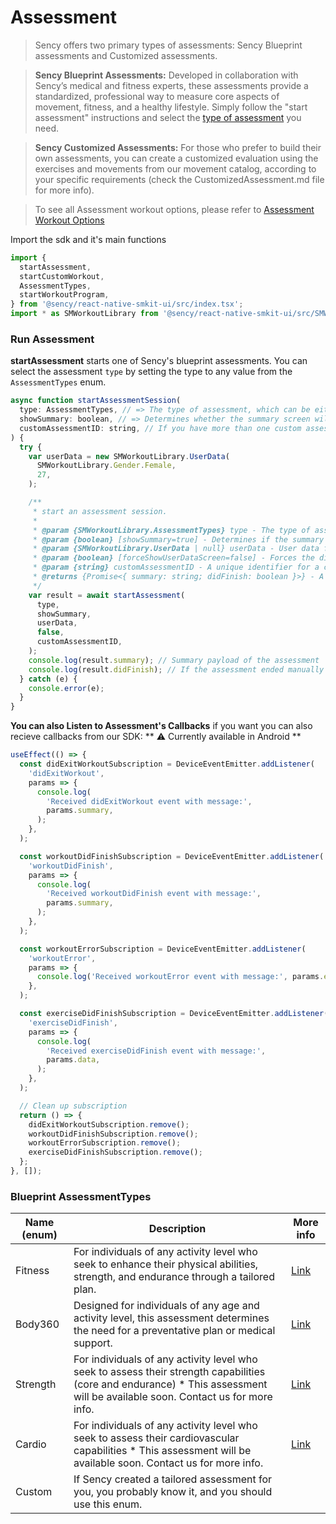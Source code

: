 # Assessment

> Sency offers two primary types of assessments: Sency Blueprint assessments and Customized assessments.

> **Sency Blueprint Assessments:** Developed in collaboration with Sency’s medical and fitness experts, these assessments provide a standardized, professional way to measure core aspects of movement, fitness, and a healthy lifestyle. Simply follow the "start assessment" instructions and select the [type of assessment](#assessment-types) you need.

> **Sency Customized Assessments:** For those who prefer to build their own assessments, you can create a customized evaluation using the exercises and movements from our movement catalog, according to your specific requirements (check the CustomizedAssessment.md file for more info).

> To see all Assessment workout options, please refer to [Assessment Workout Options](https://github.com/sency-ai/smkit-sdk/blob/main/Assessment-Workout-Options.md)

Import the sdk and it's main functions

```js
import {
  startAssessment,
  startCustomWorkout,
  AssessmentTypes,
  startWorkoutProgram,
} from '@sency/react-native-smkit-ui/src/index.tsx';
import * as SMWorkoutLibrary from '@sency/react-native-smkit-ui/src/SMWorkout.tsx';
```

### Run Assessment

**startAssessment** starts one of Sency's blueprint assessments.
You can select the assessment `type` by setting the type to any value from the `AssessmentTypes` enum.

```js
async function startAssessmentSession(
  type: AssessmentTypes, // => The type of assessment, which can be either AssessmentTypes.Fitness or AssessmentTypes.Custom.
  showSummary: boolean, // => Determines whether the summary screen will be presented at the end of the exercise.
  customAssessmentID: string, // If you have more than one custom assessment, use the customAssessmentID to specify which one to call, if not please use null.
) {
  try {
    var userData = new SMWorkoutLibrary.UserData(
      SMWorkoutLibrary.Gender.Female,
      27,
    );

    /**
     * start an assessment session.
     *
     * @param {SMWorkoutLibrary.AssessmentTypes} type - The type of assessment to start.
     * @param {boolean} [showSummary=true] - Determines if the summary should be shown after assessment completion.
     * @param {SMWorkoutLibrary.UserData | null} userData - User data for the assessment session, or `null` if no user data is provided.
     * @param {boolean} [forceShowUserDataScreen=false] - Forces the display of the user data screen even if user data is provided.
     * @param {string} customAssessmentID - A unique identifier for a custom assessment session.
     * @returns {Promise<{ summary: string; didFinish: boolean }>} - A promise that resolves with an object containing the summary and a flag indicating whether the assessment finished.
     */
    var result = await startAssessment(
      type,
      showSummary,
      userData,
      false,
      customAssessmentID,
    );
    console.log(result.summary); // Summary payload of the assessment
    console.log(result.didFinish); // If the assessment ended manually ? true : false
  } catch (e) {
    console.error(e);
  }
}
```

**You can also Listen to Assessment's Callbacks**
if you want you can also recieve callbacks from our SDK:
** ⚠️ Currently available in Android **

```js
useEffect(() => {
  const didExitWorkoutSubscription = DeviceEventEmitter.addListener(
    'didExitWorkout',
    params => {
      console.log(
        'Received didExitWorkout event with message:',
        params.summary,
      );
    },
  );

  const workoutDidFinishSubscription = DeviceEventEmitter.addListener(
    'workoutDidFinish',
    params => {
      console.log(
        'Received workoutDidFinish event with message:',
        params.summary,
      );
    },
  );

  const workoutErrorSubscription = DeviceEventEmitter.addListener(
    'workoutError',
    params => {
      console.log('Received workoutError event with message:', params.error);
    },
  );

  const exerciseDidFinishSubscription = DeviceEventEmitter.addListener(
    'exerciseDidFinish',
    params => {
      console.log(
        'Received exerciseDidFinish event with message:',
        params.data,
      );
    },
  );

  // Clean up subscription
  return () => {
    didExitWorkoutSubscription.remove();
    workoutDidFinishSubscription.remove();
    workoutErrorSubscription.remove();
    exerciseDidFinishSubscription.remove();
  };
}, []);
```

### Blueprint AssessmentTypes <a name="assessment-types"></a>

| Name (enum) | Description                                                                                                                                                                    | More info                                                                                    |
| ----------- | ------------------------------------------------------------------------------------------------------------------------------------------------------------------------------ | -------------------------------------------------------------------------------------------- |
| Fitness     | For individuals of any activity level who seek to enhance their physical abilities, strength, and endurance through a tailored plan.                                           | [Link](https://github.com/sency-ai/smkit-sdk/blob/main/Assessments/AI-Fitness-Assessment.md) |
| Body360     | Designed for individuals of any age and activity level, this assessment determines the need for a preventative plan or medical support.                                        | [Link](https://github.com/sency-ai/smkit-sdk/blob/main/Assessments/360-Body-Assessment.md)   |
| Strength    | For individuals of any activity level who seek to assess their strength capabilities (core and endurance) \* This assessment will be available soon. Contact us for more info. | [Link](https://github.com/sency-ai/smkit-sdk/blob/main/Assessments/Strength.md)              |
| Cardio      | For individuals of any activity level who seek to assess their cardiovascular capabilities \* This assessment will be available soon. Contact us for more info.                | [Link](https://github.com/sency-ai/smkit-sdk/blob/main/Assessments/Cardio.md)                |
| Custom      | If Sency created a tailored assessment for you, you probably know it, and you should use this enum.                                                                            |                                                                                              |
